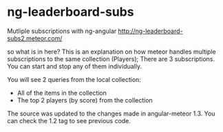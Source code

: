 # ng-leaderboard-subs
Mutliple subscriptions with ng-angular http://ng-leaderboard-subs2.meteor.com/

so what is in here? 
This is an explanation on how meteor handles multiple subscriptions to the same collection (Players); 
There are 3 subscriptions. You can start and stop any of them individually. 

You will see 2 queries from the local collection: 
- All of the items in the collection
- The top 2 players (by score) from the collection

The source was updated to the changes made in angular-meteor 1.3. You can check the 1.2 tag to see previous code. 


